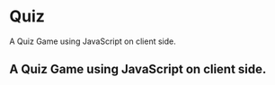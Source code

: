 # Quiz
A Quiz Game using JavaScript on client side.
<h2>A Quiz Game using JavaScript on client side.</h2>